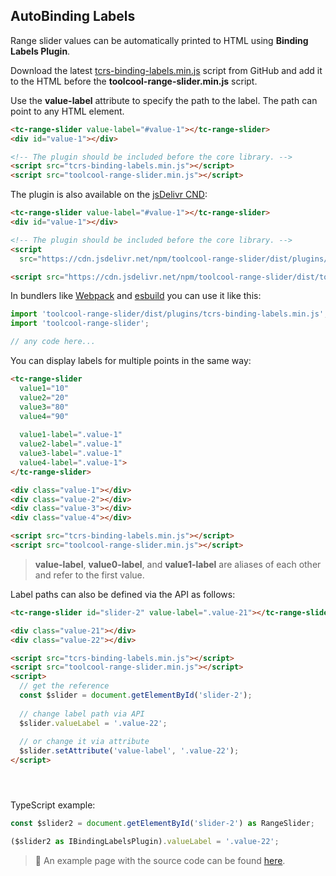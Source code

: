## AutoBinding Labels

<div data-examples="auto-binding-values"></div>

Range slider values can be automatically printed to HTML using **Binding Labels Plugin**.

Download the latest [tcrs-binding-labels.min.js](https://github.com/toolcool-org/toolcool-range-slider/blob/main/dist/plugins/tcrs-binding-labels.min.js) script from GitHub and add it to the HTML before the **toolcool-range-slider.min.js** script.

Use the **value-label** attribute to specify the path to the label. The path can point to any HTML element.

```html
<tc-range-slider value-label="#value-1"></tc-range-slider>
<div id="value-1"></div>

<!-- The plugin should be included before the core library. -->
<script src="tcrs-binding-labels.min.js"></script>
<script src="toolcool-range-slider.min.js"></script>
```

<div class="my-12 flex flex-col items-center">
    <tc-range-slider value-label="#value-1"></tc-range-slider>
    <div id="value-1" class="mt-6 text-xs justify-center leading-5 bg-slate-400/10 rounded-full py-1 px-3 flex items-center space-x-2 hover:bg-slate-400/20 w-24"></div>
</div>

The plugin is also available on the [jsDelivr CND](https://www.jsdelivr.com/package/npm/toolcool-range-slider):

```html
<tc-range-slider value-label="#value-1"></tc-range-slider>
<div id="value-1"></div>

<!-- The plugin should be included before the core library. -->
<script 
  src="https://cdn.jsdelivr.net/npm/toolcool-range-slider/dist/plugins/tcrs-binding-labels.min.js"></script>

<script src="https://cdn.jsdelivr.net/npm/toolcool-range-slider/dist/toolcool-range-slider.min.js"></script>
```

In bundlers like [Webpack](https://webpack.js.org/) and [esbuild](https://esbuild.github.io/) you can use it like this:

```js
import 'toolcool-range-slider/dist/plugins/tcrs-binding-labels.min.js';
import 'toolcool-range-slider';

// any code here...
```

You can display labels for multiple points in the same way:

```html
<tc-range-slider 
  value1="10"
  value2="20"
  value3="80"
  value4="90"
  
  value1-label=".value-1"
  value2-label=".value-1"
  value3-label=".value-1"
  value4-label=".value-1">
</tc-range-slider>

<div class="value-1"></div>
<div class="value-2"></div>
<div class="value-3"></div>
<div class="value-4"></div>

<script src="tcrs-binding-labels.min.js"></script>
<script src="toolcool-range-slider.min.js"></script>
```

<div class="my-12 flex flex-col items-center">
    <tc-range-slider 
      value1="10"
      value2="20"
      value3="80"
      value4="90"
      value1-label=".value-1"
      value2-label=".value-2"
      value3-label=".value-3"
      value4-label=".value-4">
    </tc-range-slider>
    <div class="value-1 mt-6 text-xs justify-center leading-5 bg-slate-400/10 rounded-full py-1 px-3 flex items-center space-x-2 hover:bg-slate-400/20 w-24"></div>
    <div class="value-2 mt-6 text-xs justify-center leading-5 bg-slate-400/10 rounded-full py-1 px-3 flex items-center space-x-2 hover:bg-slate-400/20 w-24"></div>
    <div class="value-3 mt-6 text-xs justify-center leading-5 bg-slate-400/10 rounded-full py-1 px-3 flex items-center space-x-2 hover:bg-slate-400/20 w-24"></div>
    <div class="value-4 mt-6 text-xs justify-center leading-5 bg-slate-400/10 rounded-full py-1 px-3 flex items-center space-x-2 hover:bg-slate-400/20 w-24"></div>
</div>

> **value-label**, **value0-label**, and **value1-label** are aliases of each other and refer to the first value.

Label paths can also be defined via the API as follows:

```html
<tc-range-slider id="slider-2" value-label=".value-21"></tc-range-slider>

<div class="value-21"></div>
<div class="value-22"></div>

<script src="tcrs-binding-labels.min.js"></script>
<script src="toolcool-range-slider.min.js"></script>
<script>
  // get the reference
  const $slider = document.getElementById('slider-2');
  
  // change label path via API
  $slider.valueLabel = '.value-22';
  
  // or change it via attribute
  $slider.setAttribute('value-label', '.value-22');
</script>
```

<div class="my-12 flex flex-col items-center">
    <tc-range-slider value-label=".value-21" id="slider-2"></tc-range-slider>
    <div class="value-21 mt-6 text-xs justify-center leading-5 bg-slate-400/10 rounded-full py-1 px-3 flex items-center space-x-2 hover:bg-slate-400/20 w-24" style="min-height: 1.7rem"></div>
    <div class="value-22 mt-6 text-xs justify-center leading-5 bg-slate-400/10 rounded-full py-1 px-3 flex items-center space-x-2 hover:bg-slate-400/20 w-24"></div>
</div> 

TypeScript example:

```typescript
const $slider2 = document.getElementById('slider-2') as RangeSlider;

($slider2 as IBindingLabelsPlugin).valueLabel = '.value-22';
```

> :pushpin: An example page with the source code can be found [here](https://github.com/toolcool-org/toolcool-range-slider/blob/main/examples/7-automatic-labels-binding-plugin.html).